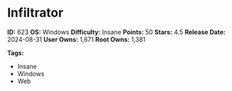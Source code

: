 # Infiltrator

**ID:** 623
**OS:** Windows
**Difficulty:** Insane
**Points:** 50
**Stars:** 4.5
**Release Date:** 2024-08-31
**User Owns:** 1,671
**Root Owns:** 1,381

**Tags:**
- Insane
- Windows
- Web

